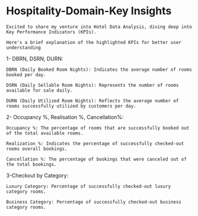 # Hospitality-Domain-Key Insights
  
    Excited to share my venture into Hotel Data Analysis, diving deep into Key Performance Indicators (KPIs).

    Here's a brief explanation of the highlighted KPIs for better user understanding

1- DBRN, DSRN, DURN:

    DBRN (Daily Booked Room Nights): Indicates the average number of rooms booked per day.
  
    DSRN (Daily Sellable Room Nights): Represents the number of rooms available for sale daily.
    
    DURN (Daily Utilized Room Nights): Reflects the average number of rooms successfully utilized by customers per day.

2- Occupancy %, Realisation %, Cancellation%:
     
    Occupancy %: The percentage of rooms that are successfully booked out of the total available rooms.

    Realization %: Indicates the percentage of successfully checked-out rooms overall bookings.

    Cancellation %: The percentage of bookings that were canceled out of the total bookings.

3-Checkout by Category:

    Luxury Category: Percentage of successfully checked-out luxury category rooms.
    
    Business Category: Percentage of successfully checked-out business category rooms.
